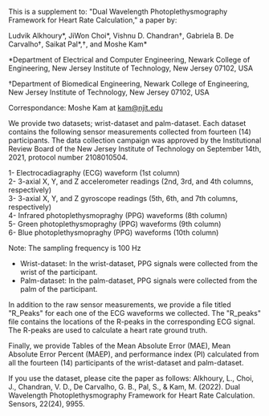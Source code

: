 This is a supplement to:
"Dual Wavelength Photoplethysmography Framework for Heart Rate Calculation," a paper by:

Ludvik Alkhoury*, JiWon Choi*, Vishnu D. Chandran†, Gabriela B. De Carvalho†, Saikat Pal*,†, and Moshe Kam*

*Department of Electrical and Computer Engineering,
Newark College of Engineering,
New Jersey Institute of Technology, New Jersey 07102, USA

†Department of Biomedical Engineering,
Newark College of Engineering,
New Jersey Institute of Technology, New Jersey 07102, USA

Correspondance: Moshe Kam at kam@njit.edu

We provide two datasets; wrist-dataset and palm-dataset. Each dataset contains the following sensor measurements collected from fourteen (14) participants. The data collection campaign was approved by the Institutional Review Board of the New Jersey Institute of Technology on September 14th, 2021, protocol number 2108010504.

1- Electrocadiagraphy (ECG) waveform (1st column)     
2- 3-axial X, Y, and Z accelerometer readings (2nd, 3rd, and 4th columns, respectively)   
3- 3-axial X, Y, and Z gyroscope readings (5th, 6th, and 7th columns, respectively)   
4- Infrared photoplethysmopraghy (PPG) waveforms (8th column)   
5- Green photoplethysmopraghy (PPG) waveforms (9th column)  
6- Blue photoplethysmopraghy (PPG) waveforms (10th column)  

Note: The sampling frequency is 100 Hz

* Wrist-dataset: In the wrist-dataset, PPG signals were collected from the wrist of the participant. 
* Palm-dataset: In the palm-dataset, PPG signals were collected from the palm of the participant. 

In addition to the raw sensor measurements, we provide a file titled "R_Peaks" for each one of the ECG waveforms we collected. The "R_peaks" file contains the locations of the R-peaks in the corresponding ECG signal. The R-peaks are used to calculate a heart rate ground truth. 

Finally, we provide Tables of the Mean Absolute Error (MAE), Mean Absolute Error Percent (MAEP), and performance index (PI) calculated from all the fourteen (14) participants of the wrist-dataset and palm-dataset. 

If you use the dataset, please cite the paper as follows: Alkhoury, L., Choi, J., Chandran, V. D., De Carvalho, G. B., Pal, S., & Kam, M. (2022). Dual Wavelength Photoplethysmography Framework for Heart Rate Calculation. Sensors, 22(24), 9955.
